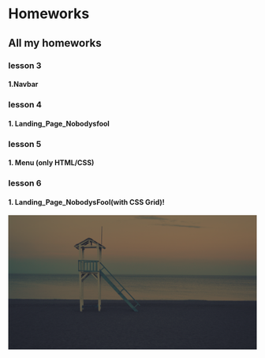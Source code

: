# Homeworks
## All my homeworks
### lesson 3
#### 1.Navbar
### lesson 4
#### 1. Landing_Page_Nobodysfool
### lesson 5
#### 1. Menu (only HTML/CSS)
### lesson 6
#### 1. Landing_Page_NobodysFool(with CSS Grid)!
![Мой лого](lesson_3/Дз___Камолов_Далер_/img/bg.png)
